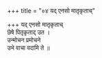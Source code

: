+++
title = "०४ यद् एनसो मातृकृताच्"

+++
यद् एनसो मातृकृताच्  
छेषे पितृकृताद् उत ।  
उन्मोचन प्रमोचने  
उभे वाचा वदामि ते ॥